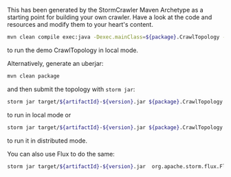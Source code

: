 This has been generated by the StormCrawler Maven Archetype as a starting point for building your own crawler.
Have a look at the code and resources and modify them to your heart's content. 

``` sh
mvn clean compile exec:java -Dexec.mainClass=${package}.CrawlTopology -Dexec.args="-conf crawler-conf.yaml -local"
```
to run the demo CrawlTopology in local mode.

Alternatively, generate an uberjar:
``` sh
mvn clean package
```
and then submit the topology with `storm jar`:

``` sh
storm jar target/${artifactId}-${version}.jar ${package}.CrawlTopology -conf crawler-conf.yaml -local
```

to run in local mode or 


``` sh
storm jar target/${artifactId}-${version}.jar ${package}.CrawlTopology -conf crawler-conf.yaml
```

to run it in distributed mode.

You can also use Flux to do the same:

``` sh
storm jar target/${artifactId}-${version}.jar  org.apache.storm.flux.Flux --local crawler.flux
```
